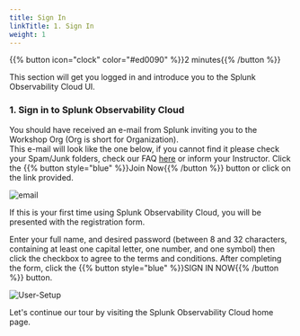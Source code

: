 ```yaml
---
title: Sign In
linkTitle: 1. Sign In
weight: 1
---
```


{{% button icon="clock" color="#ed0090" %}}2 minutes{{% /button %}}

This section will get you logged in and introduce you to the Splunk Observability Cloud UI.

### 1. Sign in to Splunk Observability Cloud

You should have received an e-mail from Splunk inviting you to the Workshop Org (Org is short for Organization).  
This e-mail will look like the one below, if you cannot find it please check your Spam/Junk folders, check our FAQ [here](99-login-faq) or inform your Instructor. Click the {{% button style="blue" %}}Join Now{{% /button %}} button or click on the link provided.

![email](../images/invite-email.png?width=25vw)

If this is your first time using Splunk Observability Cloud, you will be presented with the registration form.

Enter your full name, and desired password (between 8 and 32 characters, containing at least one capital letter, one number, and one symbol) then click the checkbox to agree to the terms and conditions. After completing the form, click the {{% button style="blue" %}}SIGN IN NOW{{% /button %}} button.

![User-Setup](../images/enter-password.png?width=25vw)

Let's continue our tour by visiting the Splunk Observability Cloud home page.
